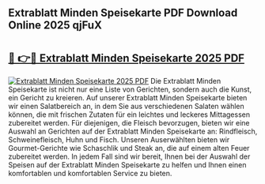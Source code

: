 ## Extrablatt Minden Speisekarte PDF Download Online 2025 qjFuX

# <h2><a href="http://gcb54u.nevu.top/?p=Extrablatt+Minden+Speisekarte">🔗 👉🔴 Extrablatt Minden Speisekarte 2025 PDF</a></h2>

[![Extrablatt Minden Speisekarte 2025 PDF](https://i.imgur.com/dBaPXMq.png)](http://gcb54u.nevu.top/?p=Extrablatt+Minden+Speisekarte)
Die Extrablatt Minden Speisekarte ist nicht nur eine Liste von Gerichten, sondern auch die Kunst, ein Gericht zu kreieren. Auf unserer Extrablatt Minden Speisekarte bieten wir einen Salatbereich an, in dem Sie aus verschiedenen Salaten wählen können, die mit frischen Zutaten für ein leichtes und leckeres Mittagessen zubereitet werden. Für diejenigen, die Fleisch bevorzugen, bieten wir eine Auswahl an Gerichten auf der Extrablatt Minden Speisekarte an: Rindfleisch, Schweinefleisch, Huhn und Fisch. Unseren Auserwählten bieten wir Gourmet-Gerichte wie Schaschlik und Steak an, die auf einem alten Feuer zubereitet werden. In jedem Fall sind wir bereit, Ihnen bei der Auswahl der Speisen auf der Extrablatt Minden Speisekarte zu helfen und Ihnen einen komfortablen und komfortablen Service zu bieten.
